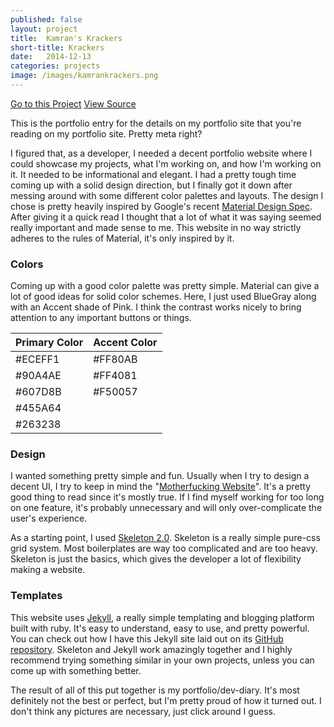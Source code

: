 ```yaml
---
published: false
layout: project
title:  Kamran's Krackers
short-title: Krackers
date:   2014-12-13
categories: projects
image: /images/kamrankrackers.png
---
```


<div class="portfolio-links">
    <a href="http://kamranpayne.com/krackers/" class="button button-primary">Go to this Project</a>
    <a href="https://github.com/kmrn/krackers/" class="button">View Source</a>
</div>

This is the portfolio entry for the details on my portfolio site that you're reading on my portfolio site. Pretty meta right?

I figured that, as a developer, I needed a decent portfolio website where I could showcase my projects, what I'm working on, and how I'm working on it. It needed to be informational and elegant. I had a pretty tough time coming up with a solid design direction, but I finally got it down after messing around with some different color palettes and layouts. The design I chose is pretty heavily inspired by Google's recent [Material Design Spec](http://google.com/design/spec). After giving it a quick read I thought that a lot of what it was saying seemed really important and made sense to me. This website in no way strictly adheres to the rules of Material, it's only inspired by it.


### Colors
Coming up with a good color palette was pretty simple. Material can give a lot of good ideas for solid color schemes. Here, I just used BlueGray along with an Accent shade of Pink. I think the contrast works nicely to bring attention to any important buttons or things.

<table class="kracker-colors">
  <thead>
    <tr>
      <th class="title">Primary Color</th>
      <th class="title">Accent Color</th>
    </tr>
  </thead>
  <tbody>
    <tr>
      <td class="bg-lightest">#ECEFF1</td>
      <td class="p-lighter">#FF80AB</td>
    </tr>
    <tr>
      <td class="bg-light">#90A4AE</td>
      <td class="p">#FF4081</td>
    </tr>
    <tr>
      <td class="bg-medium">#607D8B</td>
      <td class="p-darker">#F50057</td>
    </tr>
    <tr>
      <td class="bg-dark">#455A64</td>
<!--       <td>#C51162</td> -->
    </tr>
    <tr>
      <td class="bg-darkest">#263238</td>
    </tr>
  </tbody>
</table>


### Design
I wanted something pretty simple and fun. Usually when I try to design a decent UI, I try to keep in mind the "[Motherfucking Website](http://motherfuckingwebsite.com/)". It's a pretty good thing to read since it's mostly true. If I find myself working for too long on one feature, it's probably unnecessary and will only over-complicate the user's experience.

As a starting point, I used [Skeleton 2.0](http://getskeleton.com). Skeleton is a really simple pure-css grid system. Most boilerplates are way too complicated and are too heavy. Skeleton is just the basics, which gives the developer a lot of flexibility making a website.


### Templates
This website uses [Jekyll](http://jekyllrb.com/), a really simple templating and blogging platform built with ruby. It's easy to understand, easy to use, and pretty powerful. You can check out how I have this Jekyll site laid out on its [GitHub repository](https://github.com/ron953/ron953.github.io). Skeleton and Jekyll work amazingly together and I highly recommend trying something similar in your own projects, unless you can come up with something better.


The result of all of this put together is my portfolio/dev-diary. It's most definitely not the best or perfect, but I'm pretty proud of how it turned out. I don't think any pictures are necessary, just click around I guess.
